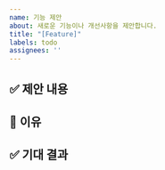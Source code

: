 ```yaml
---
name: 기능 제안
about: 새로운 기능이나 개선사항을 제안합니다.
title: "[Feature]"
labels: todo
assignees: ''
---
```



## ✅ 제안 내용
<!-- 어떤 기능을 제안하는지 자세히 설명해주세요 -->

## 🤔 이유
<!-- 이 기능이 왜 필요한지, 어떤 문제를 해결하는지 설명해주세요 -->

## ✅ 기대 결과
<!-- 어떤 결과를 기대하는지 설명해주세요 -->